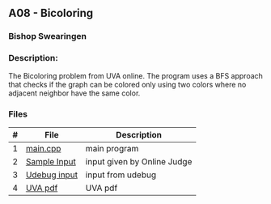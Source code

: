 ## A08 - Bicoloring
### Bishop Swearingen
### Description: 

The Bicoloring problem from UVA online. The program uses a BFS approach that checks if the graph can be colored only using two colors where no adjacent neighbor have the same color.

### Files

|   #   | File             | Description                                        |
| :---: | ---------------- | -------------------------------------------------- |
|   1   | [main.cpp](https://github.com/BishopSwearingen/4883-Prog-Tech/blob/main/Assignments/A08/main.cpp)         | main program     |
|   2   | [Sample Input](https://github.com/BishopSwearingen/4883-Prog-Tech/blob/main/Assignments/A08/input1) | input given by Online Judge         |
|   3   | [Udebug input](https://github.com/BishopSwearingen/4883-Prog-Tech/blob/main/Assignments/A08/input1) | input from udebug |
|   4   | [UVA pdf](https://github.com/BishopSwearingen/4883-Prog-Tech/blob/main/Assignments/A09/10336.pdf) | UVA pdf |



